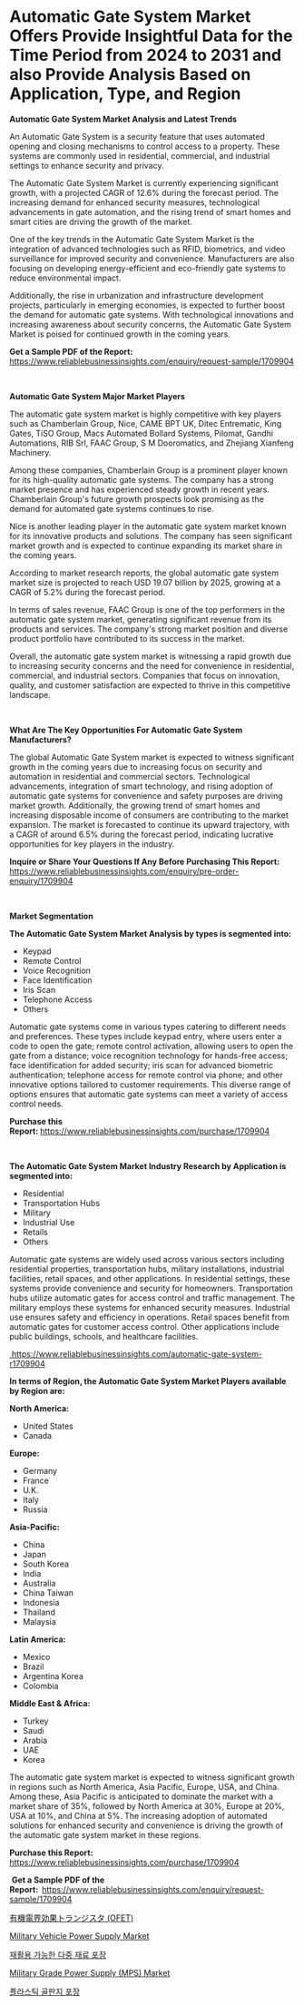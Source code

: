 <p><h1>Automatic Gate System Market Offers Provide Insightful Data for the Time Period from 2024 to 2031 and also Provide Analysis Based on Application, Type, and Region</h1></p><p><strong>Automatic Gate System Market Analysis and Latest Trends</strong></p>
<p><p>An Automatic Gate System is a security feature that uses automated opening and closing mechanisms to control access to a property. These systems are commonly used in residential, commercial, and industrial settings to enhance security and privacy.</p><p>The Automatic Gate System Market is currently experiencing significant growth, with a projected CAGR of 12.6% during the forecast period. The increasing demand for enhanced security measures, technological advancements in gate automation, and the rising trend of smart homes and smart cities are driving the growth of the market.</p><p>One of the key trends in the Automatic Gate System Market is the integration of advanced technologies such as RFID, biometrics, and video surveillance for improved security and convenience. Manufacturers are also focusing on developing energy-efficient and eco-friendly gate systems to reduce environmental impact.</p><p>Additionally, the rise in urbanization and infrastructure development projects, particularly in emerging economies, is expected to further boost the demand for automatic gate systems. With technological innovations and increasing awareness about security concerns, the Automatic Gate System Market is poised for continued growth in the coming years.</p></p>
<p><strong>Get a Sample PDF of the Report:&nbsp;</strong> <a href="https://www.reliablebusinessinsights.com/enquiry/request-sample/1709904">https://www.reliablebusinessinsights.com/enquiry/request-sample/1709904</a></p>
<p>&nbsp;</p>
<p><strong>Automatic Gate System Major Market Players</strong></p>
<p><p>The automatic gate system market is highly competitive with key players such as Chamberlain Group, Nice, CAME BPT UK, Ditec Entrematic, King Gates, TiSO Group, Macs Automated Bollard Systems, Pilomat, Gandhi Automations, RIB Srl, FAAC Group, S M Dooromatics, and Zhejiang Xianfeng Machinery. </p><p>Among these companies, Chamberlain Group is a prominent player known for its high-quality automatic gate systems. The company has a strong market presence and has experienced steady growth in recent years. Chamberlain Group's future growth prospects look promising as the demand for automated gate systems continues to rise. </p><p>Nice is another leading player in the automatic gate system market known for its innovative products and solutions. The company has seen significant market growth and is expected to continue expanding its market share in the coming years. </p><p>According to market research reports, the global automatic gate system market size is projected to reach USD 19.07 billion by 2025, growing at a CAGR of 5.2% during the forecast period. </p><p>In terms of sales revenue, FAAC Group is one of the top performers in the automatic gate system market, generating significant revenue from its products and services. The company's strong market position and diverse product portfolio have contributed to its success in the market. </p><p>Overall, the automatic gate system market is witnessing a rapid growth due to increasing security concerns and the need for convenience in residential, commercial, and industrial sectors. Companies that focus on innovation, quality, and customer satisfaction are expected to thrive in this competitive landscape.</p></p>
<p>&nbsp;</p>
<p><strong>What Are The Key Opportunities For Automatic Gate System Manufacturers?</strong></p>
<p><p>The global Automatic Gate System market is expected to witness significant growth in the coming years due to increasing focus on security and automation in residential and commercial sectors. Technological advancements, integration of smart technology, and rising adoption of automatic gate systems for convenience and safety purposes are driving market growth. Additionally, the growing trend of smart homes and increasing disposable income of consumers are contributing to the market expansion. The market is forecasted to continue its upward trajectory, with a CAGR of around 6.5% during the forecast period, indicating lucrative opportunities for key players in the industry.</p></p>
<p><strong>Inquire or Share Your Questions If Any Before Purchasing This Report:</strong> <a href="https://www.reliablebusinessinsights.com/enquiry/pre-order-enquiry/1709904">https://www.reliablebusinessinsights.com/enquiry/pre-order-enquiry/1709904</a></p>
<p>&nbsp;</p>
<p><strong>Market Segmentation</strong></p>
<p><strong>The Automatic Gate System Market Analysis by types is segmented into:</strong></p>
<p><ul><li>Keypad</li><li>Remote Control</li><li>Voice Recognition</li><li>Face Identification</li><li>Iris Scan</li><li>Telephone Access</li><li>Others</li></ul></p>
<p><p>Automatic gate systems come in various types catering to different needs and preferences. These types include keypad entry, where users enter a code to open the gate; remote control activation, allowing users to open the gate from a distance; voice recognition technology for hands-free access; face identification for added security; iris scan for advanced biometric authentication; telephone access for remote control via phone; and other innovative options tailored to customer requirements. This diverse range of options ensures that automatic gate systems can meet a variety of access control needs.</p></p>
<p><strong>Purchase this Report:&nbsp;</strong><a href="https://www.reliablebusinessinsights.com/purchase/1709904">https://www.reliablebusinessinsights.com/purchase/1709904</a></p>
<p>&nbsp;</p>
<p><strong>The Automatic Gate System Market Industry Research by Application is segmented into:</strong></p>
<p><ul><li>Residential</li><li>Transportation Hubs</li><li>Military</li><li>Industrial Use</li><li>Retails</li><li>Others</li></ul></p>
<p><p>Automatic gate systems are widely used across various sectors including residential properties, transportation hubs, military installations, industrial facilities, retail spaces, and other applications. In residential settings, these systems provide convenience and security for homeowners. Transportation hubs utilize automatic gates for access control and traffic management. The military employs these systems for enhanced security measures. Industrial use ensures safety and efficiency in operations. Retail spaces benefit from automatic gates for customer access control. Other applications include public buildings, schools, and healthcare facilities.</p></p>
<p><a href="https://www.reliablebusinessinsights.com/automatic-gate-system-r1709904">&nbsp;https://www.reliablebusinessinsights.com/automatic-gate-system-r1709904</a></p>
<p><strong>In terms of Region, the Automatic Gate System Market Players available by Region are:</strong></p>
<p>
    <p> <strong> North America: </strong>
        <ul>
            <li>United States</li>
            <li>Canada</li>
        </ul>
        </p> 
    <p> <strong> Europe: </strong>
        <ul>
            <li>Germany</li>
            <li>France</li>
            <li>U.K.</li>
            <li>Italy</li>
            <li>Russia</li>
        </ul>
        </p> 
    <p> <strong> Asia-Pacific: </strong>
        <ul>
            <li>China</li>
            <li>Japan</li>
            <li>South Korea</li>
            <li>India</li>
            <li>Australia</li>
            <li>China Taiwan</li>
            <li>Indonesia</li>
            <li>Thailand</li>
            <li>Malaysia</li>
        </ul>
        </p> 
    <p> <strong> Latin America: </strong>
        <ul>
            <li>Mexico</li>
            <li>Brazil</li>
            <li>Argentina Korea</li>
            <li>Colombia</li>
        </ul>
        </p> 
    <p> <strong> Middle East & Africa: </strong>
        <ul>
            <li>Turkey</li>
            <li>Saudi</li>
            <li>Arabia</li>
            <li>UAE</li>
            <li>Korea</li>
        </ul>
    </p>
    </p>
<p><p>The automatic gate system market is expected to witness significant growth in regions such as North America, Asia Pacific, Europe, USA, and China. Among these, Asia Pacific is anticipated to dominate the market with a market share of 35%, followed by North America at 30%, Europe at 20%, USA at 10%, and China at 5%. The increasing adoption of automated solutions for enhanced security and convenience is driving the growth of the automatic gate system market in these regions.</p></p>
<p><strong>Purchase this Report: </strong><a href="https://www.reliablebusinessinsights.com/purchase/1709904">https://www.reliablebusinessinsights.com/purchase/1709904</a></p>
<p>&nbsp;<strong>Get a Sample PDF of the Report:&nbsp;&nbsp;</strong><a href="https://www.reliablebusinessinsights.com/enquiry/request-sample/1709904">https://www.reliablebusinessinsights.com/enquiry/request-sample/1709904</a></p>
<p><strong></strong></p>
<p><p><a href="https://github.com/LizaHeller2023/Market-Research-Report-List-1/blob/main/3731087152329.md">有機電界効果トランジスタ (OFET)</a></p><p><a href="https://github.com/gracielawharr/Market-Research-Report-List-1/blob/main/military-vehicle-power-supply-market.md">Military Vehicle Power Supply Market</a></p><p><a href="https://github.com/marufmohassin05/Market-Research-Report-List-1/blob/main/2022840162296.md">재활용 가능한 다중 재료 포장</a></p><p><a href="https://github.com/edytherolanlouisejk1miz0wig/Market-Research-Report-List-3/blob/main/military-grade-power-supply-mps-market.md">Military Grade Power Supply (MPS) Market</a></p><p><a href="https://github.com/lzuwsfreyoq70/Market-Research-Report-List-2/blob/main/4462198162297.md">플라스틱 골판지 포장</a></p></p>